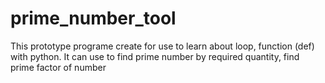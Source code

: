 # prime_number_tool
This prototype programe create for use to learn about loop, function (def) with python. It can use to find prime number by required quantity, find prime  factor of number
